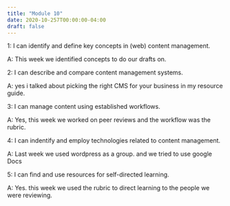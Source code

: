 ```yaml
---
title: "Module 10"
date: 2020-10-257T00:00:00-04:00
draft: false
---
```


1: I can identify and define key concepts in (web) content management.

  A: This week we identified concepts to do our drafts on.
  
2: I can describe and compare content management systems.

  A: yes i talked about picking the right CMS for your business in my resource guide.

3: I can manage content using established workflows.

  A: Yes, this week we worked on peer reviews and the workflow was the rubric.
  
4: I can indentify and employ technologies related to content management.

  A: Last week we used wordpress as a group. and we tried to use google Docs
  
5: I can find and use resources for self-directed learning.

  A: Yes. this week we used the rubric to direct learning to the people we were reviewing.

